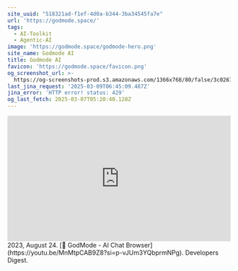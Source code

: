 ```yaml
---
site_uuid: "518321ad-f1ef-4d0a-b344-3ba34545fa7e"
url: 'https://godmode.space/'
tags:
  - AI-Toolkit
  - Agentic-AI
image: 'https://godmode.space/godmode-hero.png'
site_name: Godmode AI
title: Godmode AI
favicon: 'https://godmode.space/favicon.png'
og_screenshot_url: >-
  https://og-screenshots-prod.s3.amazonaws.com/1366x768/80/false/3c026738252497019b79efccf91d295c0de058d4691366f5dd4273e2bfb7906c.jpeg
last_jina_request: '2025-03-09T06:45:09.487Z'
jina_error: 'HTTP error! status: 429'
og_last_fetch: 2025-03-07T05:20:40.128Z
---
```

<iframe 
  style="aspect-ratio:16/9;width:100%;height:auto" 
  src="https://www.youtube.com/embed/MnMtpCAB9Z8?si=p-vJUm3YQbprmNPg" 
  title="YouTube video player" 
  frameborder="0" 
  allow="accelerometer; autoplay; clipboard-write; encrypted-media; gyroscope; picture-in-picture; web-share" 
  referrerpolicy="strict-origin-when-cross-origin" 
  allowfullscreen
></iframe>
2023, August 24. [🐣 GodMode - AI Chat Browser](https://youtu.be/MnMtpCAB9Z8?si=p-vJUm3YQbprmNPg). Developers Digest.
